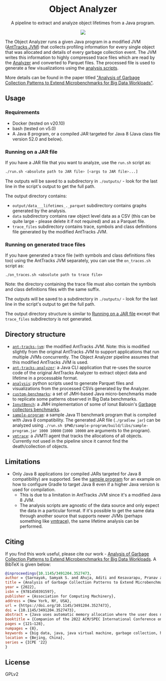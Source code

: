 <h1 align=center>Object Analyzer</h1>

<p align=center>A pipeline to extract and analyze object lifetimes from a Java program.</p>

<p align=center><a href="https://doi.org/10.1145/3491204.3527473"><img src="https://img.shields.io/badge/doi-10.1145%2F3491204.3527473-blue"></a></p>

The Object Analyzer runs a given Java program in a modified JVM ([AntTracks JVM](./ant-tracks-jvm/)) that collects profiling information for every single object that was allocated and details of every garbage collection event. The JVM writes this information to highly compressed trace files which are read by the [Analyzer](./ant-tracks-analyzer) and converted to Parquet files. The processed file is used to generate a few visualizations using the [analysis scripts](./analysis).

More details can be found in the paper titled ["Analysis of Garbage Collection Patterns to Extend Microbenchmarks for Big Data Workloads"](https://dl.acm.org/doi/10.1145/3491204.3527473).

## Usage

### Requirements

- Docker (tested on v20.10)
- bash (tested on v5.0)
- A Java 8 program, or a compiled JAR targeted for Java 8 (Java class file version 52.0 and below).

### Running on a JAR file

If you have a JAR file that you want to analyze, use the `run.sh` script as:
```bash
./run.sh <absolute path to JAR file> [<args to JAR file>...]
```

The outputs will be saved to a subdirectory in `./outputs/` - look for the last line in the script's output to get the full path.

The output directory contains:
- `output/data___lifetimes_._parquet` subdirectory contains graphs generated by the analysis.
- `data` subdirectory contains raw object level data as a CSV (this can be quite large - please delete it if not required) and as a Parquet file.
- `trace_files` subdirectory contains trace, symbols and class definitions file generated by the modified AntTracks JVM.

### Running on generated trace files

If you have generated a trace file (with symbols and class definitions files too) using the AntTracks JVM separately, you can use the `on_traces.sh` script as:
```
./on_traces.sh <absolute path to trace file>
```

Note: the directory containing the trace file must also contain the symbols and class definitions files with the same suffix.

The outputs will be saved to a subdirectory in `./outputs/` - look for the last line in the script's output to get the full path.


The output directory structure is similar to [Running on a JAR file](#running-on-a-jar-file) except that `trace_files` subdirectory is not generated.

## Directory structure

- [`ant-tracks-jvm`](./ant-tracks-jvm/): the modified AntTracks JVM. Note: this is modified slightly from the original AntTracks JVM to support applications that run multiple JVMs concurrently. The Object Analyzer pipeline assumes that this modified AntTracks JVM is used.
- [`ant-tracks-analyzer`](./ant-tracks-analyzer/): a Java CLI application that re-uses the source code of the original AntTracks Analyzer to extract object data and lifetime in a processable format.
- [`analysis`](./analysis): python scripts used to generate Parquet files and visualizations from the processed CSVs generated by the Analyzer.
- [`custom-benchmarks`](./custom-benchmarks): a set of JMH-based Java micro-benchmarks made to replicate some patterns observed in Big Data benchmarks.
- [`IonutBench`](./IonutBench/): a JMH implementation of some of Ionut Balosin's [Garbage collectors benchmarks](https://ionutbalosin.com/2019/12/jvm-garbage-collectors-benchmarks-report-19-12/).
- [`sample-program`](./sample-program): a sample Java 11 benchmark program that is compiled with Java 8 compatibility. The generated JAR file (`./gradlew jar`) can be analyzed using `./run.sh $PWD/sample-program/build/libs/sample-program.jar 1000 10000` (`1000 10000` are arguments to the program).
- [`vmtrace`](./vmtrace): a JVMTI agent that tracks the allocations of all objects. Currently not used in the pipeline since it cannot find the death/collection of objects.

## Limitations

- Only Java 8 applications (or compiled JARs targeted for Java 8 compatibility) are supported. See the [sample program](./sample-program) for an example on how to configure Gradle to target Java 8 even if a higher Java version is used for compilation.
    - This is due to a limitation in AntTracks JVM since it's a modified Java 8 JVM.
    - The analysis scripts are agnostic of the data source and only expect the data in a particular format. If it's possible to get the same data through another source that supports newer JVMs (perhaps something like [vmtrace](./vmtrace)), the same lifetime analysis can be performed.

## Citing

If you find this work useful, please cite our work - [Analysis of Garbage Collection Patterns to Extend Microbenchmarks for Big Data Workloads](https://dl.acm.org/doi/10.1145/3491204.3527473). A BibTeX is given below:
```bibtex
@inproceedings{10.1145/3491204.3527473,
author = {Sarnayak, Samyak S. and Ahuja, Aditi and Kesavarapu, Pranav and Naik, Aayush and Kumar V., Santhosh and Kalambur, Subramaniam},
title = {Analysis of Garbage Collection Patterns to Extend Microbenchmarks for Big Data Workloads},
year = {2022},
isbn = {9781450391597},
publisher = {Association for Computing Machinery},
address = {New York, NY, USA},
url = {https://doi.org/10.1145/3491204.3527473},
doi = {10.1145/3491204.3527473},
abstract = {Java uses automatic memory allocation where the user does not have to explicitly free used memory. This is done by the garbage collector. Garbage Collection (GC) can take up a significant amount of time, especially in Big Data applications running large workloads where garbage collection can take up to 50 percent of the application's run time. Although benchmarks have been designed to trace garbage collection events, these are not specifically suited for Big Data workloads, due to their unique memory usage patterns. We have developed a free and open source pipeline to extract and analyze object-level details from any Java program including benchmarks and Big Data applications such as Hadoop. The data contains information such as lifetime, class and allocation site of every object allocated by the program. Through the analysis of this data, we propose a small set of benchmarks designed to emulate some of the patterns observed in Big Data applications. These benchmarks also allow us to experiment and compare some Java programming patterns.},
booktitle = {Companion of the 2022 ACM/SPEC International Conference on Performance Engineering},
pages = {121–128},
numpages = {8},
keywords = {big data, java, java virtual machine, garbage collection, hadoop},
location = {Bejing, China},
series = {ICPE '22}
}
```

## License

GPLv2
